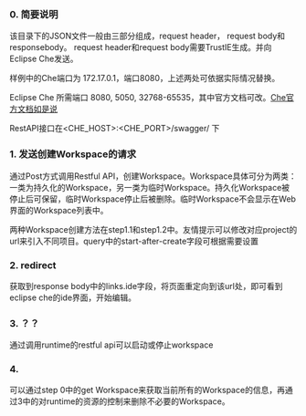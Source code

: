 ### 0. 简要说明
该目录下的JSON文件一般由三部分组成，request header， request body和responsebody。 request header和request body需要TrustIE生成。并向Eclipse Che发送。

样例中的Che端口为 172.17.0.1，端口8080，上述两处可依据实际情况替换。

Eclipse Che 所需端口 8080, 5050, 32768-65535，其中官方文档可改。[Che官方文档如是说](https://www.eclipse.org/che/docs/che-6/docker-multi-user.html)

RestAPI接口在<CHE_HOST>:<CHE_PORT>/swagger/ 下

### 1. 发送创建Workspace的请求
通过Post方式调用Restful API，创建Workspace。Workspace具体可分为两类：一类为持久化的Workspace，另一类为临时Workspace。持久化Workspace被停止后可保留，临时Workspace停止后被删除。临时Workspace不会显示在Web界面的Workspace列表中。

两种Workspace创建方法在step1.1和step1.2中。友情提示可以修改对应project的url来引入不同项目。query中的start-after-create字段可根据需要设置

### 2. redirect
获取到response body中的links.ide字段，将页面重定向到该url处，即可看到eclipse che的ide界面，开始编辑。

### 3. ？？
通过调用runtime的restful api可以启动或停止workspace

### 4.
可以通过step 0中的get Workspace来获取当前所有的Workspace的信息，再通过3中的对runtime的资源的控制来删除不必要的Workspace。
